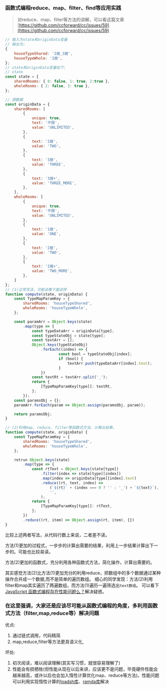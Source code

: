 ### 函数式编程reduce、map、filter、find等应用实践

> 对reduce、map、filter等方法的讲解，可以看这篇文章[https://github.com/ccforward/cc/issues/59](https://github.com/ccforward/cc/issues/59)

```js
// 输入为state和originData变量
// 输出为:
{
    houseTypeShared: '2居_3居',
    houseTypeWhole: '2居',
};
// state和originData变量如下:
// state
const state = {
    sharedRooms: { 0: false, 1: true, 2:true },
    wholeRooms: { 2: false, 3: true },
};

// 源数据
const originData = {
    sharedRooms: [
        {
            unique: true,
            text: '不限',
            value: 'UNLIMITED',
        },
        {
            text: '2居',
            value: 'TWO',
        },
        {
            text: '3居',
            value: 'THREE',
        },
        {
            text: '3居+',
            value: 'THREE_MORE',
        },
    ],
    wholeRooms: [
        {
            unique: true,
            text: '不限',
            value: 'UNLIMITED',
        },
        {
            text: '1居',
            value: 'ONE',
        },
        {
            text: '2居',
            value: 'TWO',
        },
        {
            text: '2居+',
            value: 'TWO_MORE',
        },
    ]
};
// (1)正常写法，可能会像下面这样
function compute(state, originData) {
    const TypeMapParamKey = {
        sharedRooms: 'houseTypeShared',
        wholeRooms: 'houseTypeWhole',
    };

    const paramArr = Object.keys(state)
        .map(type => {
            const typeDataArr = originData[type];
            const typeStateObj = state[type];
            const textArr = [];
            Object.keys(typeStateObj)
                .forEach((index) => {
                        const bool = typeStateObj[index];
                        if (bool) {
                            textArr.push(typeDataArr[index].text);
                        }
                })
            const textRt = textArr.split('_');
            return {
                [TypeMapParamKey[type]]: textRt,
            };
        });
    const paramsObj = {};
    paramArr.forEach(param => Object.assign(paramsObj, param));

    return paramsObj;
}

// (2)利用map, reduce, filter等函数式方法，计算出结果。
function compute(state, originData) {
    const TypeMapParamKey = {
        sharedRooms: 'houseTypeShared',
        wholeRooms: 'houseTypeWhole',
    };

    retrun Object.keys(state)
        .map(type => {
            const rtText = Object.keys(state[type])
                .filter(index => state[type][index])
                .map(index => originData[type][index].text)
                .reduce((rt, text, index) =>
                    (`${rt}` + (index === 0 ? '' : '_') + `${text}`),
                    '',
                );
            return {
                [TypeMapParamKey[type]]: rtText,
            };
        })
        .reduce((rt, item) => Object.assign(rt, item), {})
}
```
比较上述两者写法，从代码行数上来说，二者差不读。

方法(1)更加的过程式，一步步的计算出需要的结果，利用上一步结果计算出下一步的。可能也比较易读。

方法(2)更加的函数式，充分利用各种函数式方法，简化操作，计算出需要的。

其实感觉方法(2)比方法(1)更加充分的利用reduce，把数组中的多个数据通过某种操作合并成一个数据,而不是简单的遍历数组。
细心的同学发现：方法(2)利用filter和map其实遍历了两遍数组，而方法(1)遍历一遍筛选出`text数组`。
可以看下[JavaScript 函数式编程存在性能问题么？](https://www.zhihu.com/question/54637225/answer/140362071)解决疑惑。

### 在这里强调，大家还是应该尽可能从函数式编程的角度，多利用函数式方法（filter,map,reduce等）解决问题
优点:
1. 通过链式调用，代码精简
2. map,reduce,filter等方法更具语义化,

坏处:
1. 初次阅读，难以阅读理解(其实写习惯，就很容易理解了)
2. 性能会有损牺牲(但性能从现在以后来讲，应该更不是问题，毕竟硬件性能会越来越高，或许以后也会加入惰性计算优化map、reduce等方法)。性能问题可以利用实现惰性计算的[loadsh库](https://github.com/lodash/lodash)、[ramda库](https://github.com/ramda/ramda)解决
